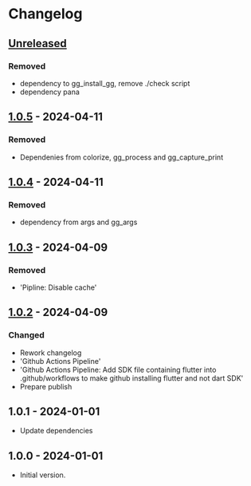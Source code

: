 # Changelog

## [Unreleased]

### Removed

- dependency to gg\_install\_gg, remove ./check script
- dependency pana

## [1.0.5] - 2024-04-11

### Removed

- Dependenies from colorize, gg\_process and gg\_capture\_print

## [1.0.4] - 2024-04-11

### Removed

- dependency from args and gg\_args

## [1.0.3] - 2024-04-09

### Removed

- 'Pipline: Disable cache'

## [1.0.2] - 2024-04-09

### Changed

- Rework changelog
- 'Github Actions Pipeline'
- 'Github Actions Pipeline: Add SDK file containing flutter into .github/workflows to make github installing flutter and not dart SDK'
- Prepare publish

## 1.0.1 - 2024-01-01

- Update dependencies

## 1.0.0 - 2024-01-01

- Initial version.

[Unreleased]: https://github.com/inlavigo/gg_log/compare/1.0.5...HEAD
[1.0.5]: https://github.com/inlavigo/gg_log/compare/1.0.4...1.0.5
[1.0.4]: https://github.com/inlavigo/gg_log/compare/1.0.3...1.0.4
[1.0.3]: https://github.com/inlavigo/gg_log/compare/1.0.2...1.0.3
[1.0.2]: https://github.com/inlavigo/gg_log/compare/1.0.1...1.0.2
